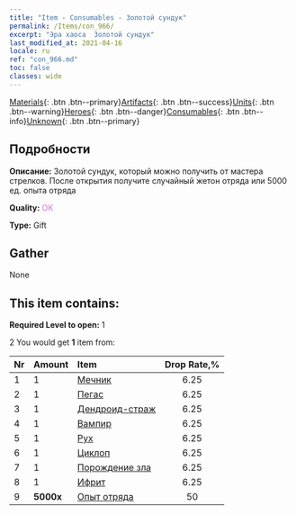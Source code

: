 ```yaml
---
title: "Item - Consumables - Золотой сундук"
permalink: /Items/con_966/
excerpt: "Эра хаоса  Золотой сундук"
last_modified_at: 2021-04-16
locale: ru
ref: "con_966.md"
toc: false
classes: wide
---
```

 [Materials](/ru/Items/){: .btn .btn--primary}[Artifacts](/ru/Items/Artifacts/){: .btn .btn--success}[Units](/ru/Items/Units/){: .btn .btn--warning}[Heroes](/ru/Items/Heroes/){: .btn .btn--danger}[Consumables](/ru/Items/Consumables/){: .btn .btn--info}[Unknown](/ru/Items/Unknown/){: .btn .btn--primary}

## Подробности
 **Описание:** Золотой сундук, который можно получить от мастера стрелков. После открытия получите случайный жетон отряда или 5000 ед. опыта отряда

 **Quality:** <span style="color: #DA70D6">OK</span>

 **Type:** Gift

## Gather

  None

## This item contains:

 **Required Level to open:** 1

 2 You would get **1** item  from:

  | Nr | Amount |     Item    | Drop Rate,% |
  |:---|:-------|:------------|:---------:|
  | 1 | 1 | [Мечник](/ru/Items/unt_193/) | 6.25 | 
  | 2 | 1 | [Пегас](/ru/Items/unt_202/) | 6.25 | 
  | 3 | 1 | [Дендроид-страж](/ru/Items/unt_203/) | 6.25 | 
  | 4 | 1 | [Вампир](/ru/Items/unt_211/) | 6.25 | 
  | 5 | 1 | [Рух](/ru/Items/unt_221/) | 6.25 | 
  | 6 | 1 | [Циклоп](/ru/Items/unt_222/) | 6.25 | 
  | 7 | 1 | [Порождение зла](/ru/Items/unt_230/) | 6.25 | 
  | 8 | 1 | [Ифрит](/ru/Items/unt_231/) | 6.25 | 
  | 9 |  **5000x** | [Опыт отряда](/ru/Items/con_902/) | 50 | 
